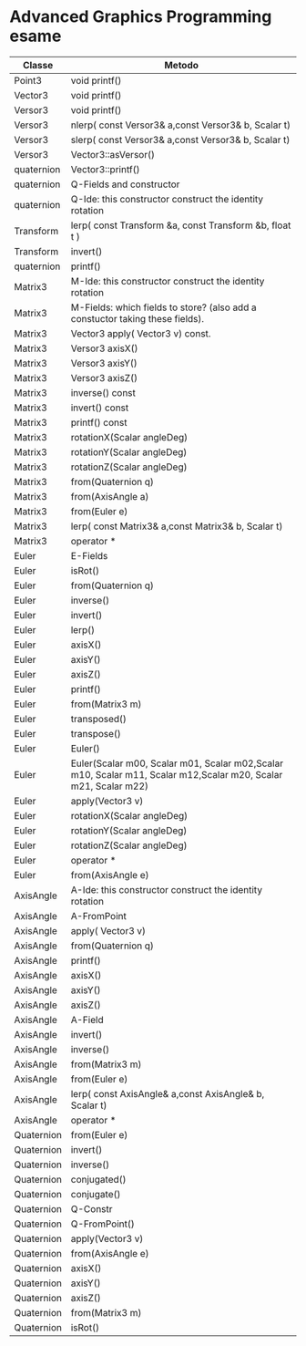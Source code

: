 # Advanced Graphics Programming esame


Classe | Metodo 
------------ | -------------
Point3|void printf()
Vector3|void printf()
Versor3|void printf()
Versor3|nlerp( const Versor3& a,const Versor3& b, Scalar t)
Versor3|slerp( const Versor3& a,const Versor3& b, Scalar t)
Versor3|Vector3::asVersor()
quaternion|Vector3::printf()
quaternion|Q-Fields and constructor
quaternion|Q-Ide: this constructor construct the identity rotation
Transform|lerp( const Transform &a, const Transform &b, float t )
Transform|invert() 
quaternion|printf()
Matrix3|M-Ide: this constructor construct the identity rotation
Matrix3|M-Fields: which fields to store? (also add a constuctor taking these fields).
Matrix3|Vector3 apply( Vector3  v) const.
Matrix3|Versor3 axisX()
Matrix3|Versor3 axisY()
Matrix3|Versor3 axisZ()
Matrix3|inverse() const
Matrix3|invert() const
Matrix3|printf() const
Matrix3|rotationX(Scalar angleDeg)
Matrix3|rotationY(Scalar angleDeg)
Matrix3|rotationZ(Scalar angleDeg)
Matrix3|from(Quaternion q)
Matrix3|from(AxisAngle a)
Matrix3|from(Euler e)
Matrix3|lerp( const Matrix3& a,const Matrix3& b, Scalar t)
Matrix3|operator *
Euler|E-Fields
Euler|isRot()
Euler|from(Quaternion q)
Euler|inverse()
Euler|invert()
Euler|lerp()
Euler|axisX()
Euler|axisY()
Euler|axisZ()
Euler|printf()
Euler|from(Matrix3 m)
Euler|transposed()
Euler|transpose()
Euler|Euler()
Euler|Euler(Scalar m00, Scalar m01, Scalar m02,Scalar m10, Scalar m11, Scalar m12,Scalar m20, Scalar m21, Scalar m22)
Euler|apply(Vector3 v)
Euler|rotationX(Scalar angleDeg)
Euler|rotationY(Scalar angleDeg)
Euler|rotationZ(Scalar angleDeg)
Euler|operator *
Euler|from(AxisAngle e)
AxisAngle|A-Ide: this constructor construct the identity rotation
AxisAngle|A-FromPoint
AxisAngle|apply( Vector3  v)
AxisAngle|from(Quaternion q)
AxisAngle|printf()
AxisAngle|axisX()
AxisAngle|axisY()
AxisAngle|axisZ()
AxisAngle|A-Field
AxisAngle|invert()
AxisAngle|inverse()
AxisAngle|from(Matrix3 m)
AxisAngle|from(Euler e) 
AxisAngle|lerp( const AxisAngle& a,const AxisAngle& b, Scalar t)
AxisAngle|operator *
Quaternion|from(Euler e)
Quaternion|invert()
Quaternion|inverse()
Quaternion|conjugated()
Quaternion|conjugate()
Quaternion|Q-Constr
Quaternion|Q-FromPoint()
Quaternion|apply(Vector3  v)
Quaternion|from(AxisAngle e)
Quaternion|axisX()
Quaternion|axisY()
Quaternion|axisZ()
Quaternion|from(Matrix3 m)
Quaternion|isRot()